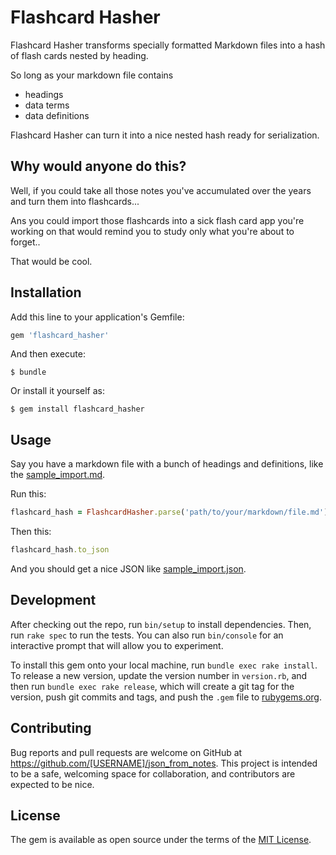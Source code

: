 # Flashcard Hasher 

Flashcard Hasher transforms specially formatted Markdown files into a hash of flash cards nested by heading.

So long as your markdown file contains
* headings
* data terms
* data definitions

Flashcard Hasher can turn it into a nice nested hash ready for serialization.

## Why would anyone do this?

Well, if you could take all those notes you've accumulated over the years and turn them into flashcards...

Ans you could import those flashcards into a sick flash card app you're working on that would remind you to study only what you're about to forget..

That would be cool. 


## Installation

Add this line to your application's Gemfile:

```ruby
gem 'flashcard_hasher'
```

And then execute:

    $ bundle

Or install it yourself as:

    $ gem install flashcard_hasher 

## Usage

Say you have a markdown file with a bunch of headings and definitions, like the [sample_import.md](#).

Run this:

```ruby
flashcard_hash = FlashcardHasher.parse('path/to/your/markdown/file.md')
```

Then this: 

```ruby
flashcard_hash.to_json
```

And you should get a nice JSON like [sample_import.json](#).

## Development

After checking out the repo, run `bin/setup` to install dependencies. Then, run `rake spec` to run the tests. You can also run `bin/console` for an interactive prompt that will allow you to experiment.

To install this gem onto your local machine, run `bundle exec rake install`. To release a new version, update the version number in `version.rb`, and then run `bundle exec rake release`, which will create a git tag for the version, push git commits and tags, and push the `.gem` file to [rubygems.org](https://rubygems.org).

## Contributing

Bug reports and pull requests are welcome on GitHub at https://github.com/[USERNAME]/json_from_notes. This project is intended to be a safe, welcoming space for collaboration, and contributors are expected to be nice.  

## License

The gem is available as open source under the terms of the [MIT License](https://opensource.org/licenses/MIT).

